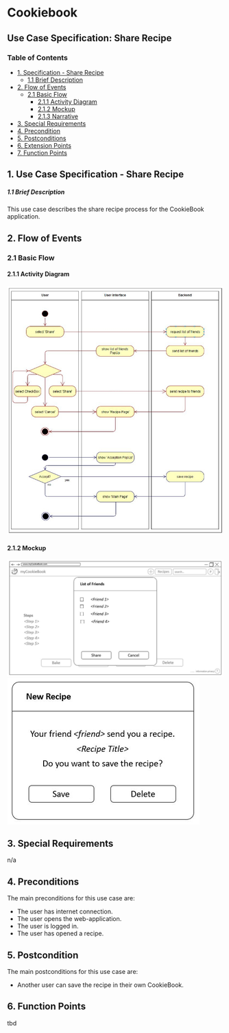 # Cookiebook
## Use Case Specification: Share Recipe
### Table of Contents
- [1. Specification - Share Recipe](#1-specification-ShareRecipe)
    - [1.1 Brief Description](#11-brief-description)
- [2. Flow of Events](#2-flow-of-events)
    - [2.1 Basic Flow](#21-basic-flow)
        - [2.1.1 Activity Diagram](#211-activity-diagram)
        - [2.1.2 Mockup](#212-mockup)
        - [2.1.3 Narrative](#213-narrative)
- [3. Special Requirements](#3-special-requirements)
- [4. Precondition](#4-preconditions)  
- [5. Postconditions](#5-postconditions)
- [6. Extension Points](#6-extension-points)
- [7. Function Points](#7-function-points)

## 1. Use Case Specification - Share Recipe
##### 1.1 Brief Description
This use case describes the share recipe process for the CookieBook application.

## 2. Flow of Events
### 2.1 Basic Flow
#### 2.1.1 Activity Diagram
![Activity Diagram](images/UCD_ShareRecipe.JPG)
#### 2.1.2 Mockup
![MockUp_ShareView](images/ShareRecipePage.JPG)
![MockUp_GetView](images/ShareRecipePopUp.JPG)
## 3. Special Requirements
n/a
## 4. Preconditions
The main preconditions for this use case are:
- The user has internet connection.
- The user opens the web-application.
- The user is logged in.
- The user has opened a recipe.
## 5. Postcondition
The main postconditions for this use case are:
 - Another user can save the recipe in their own CookieBook.
## 6. Function Points
tbd                                                                                                                                                        
